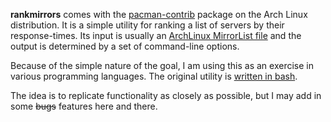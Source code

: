 **rankmirrors**
comes with the [pacman-contrib][alps-pacman-contrib] package on the Arch Linux
distribution. It is a simple utility for ranking a list of servers by their
response-times. Its input is usually an [ArchLinux MirrorList
file][alps-mirrorlist-gen] and the output is determined by a set of
command-line options.

Because of the simple nature of the goal, I am using this as an exercise in
various programming languages. The original utility is [written in
bash][gitlab-pacman-contrib-rankmirrors].

The idea is to replicate functionality as closely as possible, but I may add in
some ~~bugs~~ features here and there.

[alps-pacman-contrib]: https://archlinux.org/packages/community/x86_64/pacman-contrib/
[alps-mirrorlist-gen]: https://archlinux.org/mirrorlist/
[gitlab-pacman-contrib-rankmirrors]: https://gitlab.archlinux.org/pacman/pacman-contrib/-/blob/master/src/rankmirrors.sh.in

